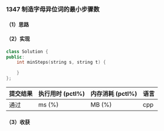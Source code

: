 ### 1347 制造字母异位词的最小步骤数

#### （1）思路

#### （2）实现

```cpp
class Solution {
public:
    int minSteps(string s, string t) {

    }
};
```

| 提交结果 | 执行用时 (pctl%) | 内存消耗 (pctl%) | 语言 |
|:---------|:-----------------|:-----------------|:-----|
| 通过     |  ms (%)   |  MB (%)  | cpp  |

#### （3）收获
